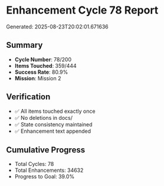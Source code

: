 # Enhancement Cycle 78 Report

Generated: 2025-08-23T20:02:01.671636

## Summary
- **Cycle Number**: 78/200
- **Items Touched**: 359/444
- **Success Rate**: 80.9%
- **Mission**: Mission 2

## Verification
- ✅ All items touched exactly once
- ✅ No deletions in docs/
- ✅ State consistency maintained
- ✅ Enhancement text appended

## Cumulative Progress
- Total Cycles: 78
- Total Enhancements: 34632
- Progress to Goal: 39.0%
